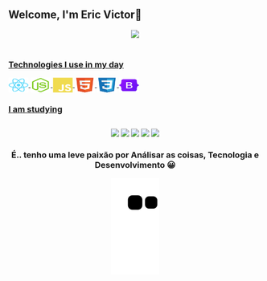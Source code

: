 ## Welcome, I'm Eric Victor👋
<div align="center">
  <a href="https://github.com/ericvictorscosta/">
  <img height="180em" src="https://github-readme-stats.vercel.app/api?username=ericvictorscosta&show_icons=true&theme=dracula&include_all_commits=true&count_private=true"/>
</div>
<div style="display: inline_block"><br>
  <h3>Technologies I use in my day</h3>
  <img align="center" alt="ericvictorscosta-React" height="30" width="40" src="https://raw.githubusercontent.com/devicons/devicon/master/icons/react/react-original.svg">
  <img align="center" alt="ericvictorscosta-React" height="30" width="40" src="https://raw.githubusercontent.com/devicons/devicon/master/icons/nodejs/nodejs-original.svg">
  <img align="center" alt="ericvictorscosta-Js" height="30" width="40" src="https://raw.githubusercontent.com/devicons/devicon/master/icons/javascript/javascript-plain.svg">
  <img align="center" alt="ericvictorscosta-HTML" height="30" width="40" src="https://raw.githubusercontent.com/devicons/devicon/master/icons/html5/html5-original.svg">
  <img align="center" alt="ericvictorscosta-CSS" height="30" width="40" src="https://raw.githubusercontent.com/devicons/devicon/master/icons/css3/css3-original.svg">
  <img align="center" alt="ericvictorscosta-Ts" height="30" width="40" src="https://raw.githubusercontent.com/devicons/devicon/master/icons/bootstrap/bootstrap-original.svg">
</div>
<div>
  <h3>I am studying</h3>
    
  
  
</div>
  
  ##
 
<div align="center"> 
  <a href="https://api.whatsapp.com/send/?phone=%2B5598991138910&text&app_absent=0" target="_blank"><img src="https://img.shields.io/badge/WhatsApp-25D366?style=for-the-badge&logo=whatsapp&logoColor=white" target="_blank"></a>
  <a href="https://instagram.com/e0_victorr/" target="_blank"><img src="https://img.shields.io/badge/-Instagram-%23E4405F?style=for-the-badge&logo=instagram&logoColor=white" target="_blank"></a>
 	<a href="https://t.me/+5598991138910" target="_blank"><img src="https://img.shields.io/badge/Telegram-2CA5E0?style=for-the-badge&logo=telegram&logoColor=white" target="_blank"></a>
  <a href = "mailto:ericvictorscosta@gmail.com"><img src="https://img.shields.io/badge/-Gmail-%23333?style=for-the-badge&logo=gmail&logoColor=white" target="_blank"></a>
  <a href="https://www.linkedin.com/in/ericvictorscosta/" target="_blank"><img src="https://img.shields.io/badge/-LinkedIn-%230077B5?style=for-the-badge&logo=linkedin&logoColor=white" target="_blank"></a><br>
  <h3>É.. tenho uma leve paixão por Análisar as coisas, Tecnologia e Desenvolvimento 😀</h3>
 
  ![Snake animation](https://github.com/rafaballerini/rafaballerini/blob/output/github-contribution-grid-snake.svg)
 
</div>
